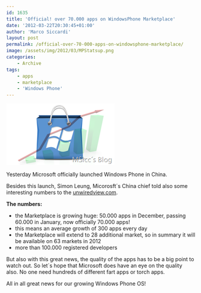 ```yaml
---
id: 1635
title: 'Official! over 70.000 apps on WindowsPhone Marketplace'
date: '2012-03-22T20:30:45+01:00'
author: 'Marco Siccardi'
layout: post
permalink: /official-over-70-000-apps-on-windowsphone-marketplace/
image: /assets/img/2012/03/MPStatsup.png
categories:
    - Archive
tags:
    - apps
    - marketplace
    - 'Windows Phone'
---
```


[![MPStatsup](/assets/img/2012/03/MPStatsup.png "MPStatsup")](/assets/img/2012/03/MPStatsup.png)


Yesterday Microsoft officially launched Windows Phone in China.

Besides this launch, Simon Leung, Micorosft´s China chief told also some interesting numbers to the [unwiredview.com](https://www.unwiredview.com/2012/03/22/windows-phone-marketplace-officially-passed-70000-apps-300-new-ones-added-each-day/?utm_source=feedburner&utm_medium=feed&utm_campaign=Feed%3A+UnwiredView+%28Unwired+View%29).

**The numbers:**

- the Marketplace is growing huge: 50.000 apps in December, passing 60.000 in January, now officially 70.000 apps!
- this means an average growth of 300 apps every day
- the Marketplace will extend to 28 additional market, so in summary it will be available on 63 markets in 2012
- more than 100.000 registered developers

But also with this great news, the quality of the apps has to be a big point to watch out. So let´s hope that Microsoft does have an eye on the quality also. No one need hundreds of different fart apps or torch apps.

All in all great news for our growing Windows Phone OS!